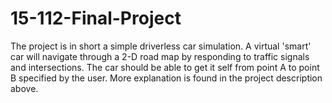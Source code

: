 # 15-112-Final-Project
The project is in short a simple driverless car simulation. A virtual 'smart' car will navigate through a 2-D road map by responding to traffic signals and intersections. The car should be able to get it self from point A to point B specified by the user.
More explanation is found in the project description above.

